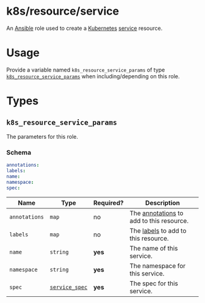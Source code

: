 # k8s/resource/service

An [Ansible](https://www.ansible.com) role used to create a [Kubernetes](https://kubernetes.io)
[service](https://kubernetes.io/docs/concepts/services-networking/service/) resource.

# Usage

Provide a variable named `k8s_resource_service_params` of type
[`k8s_resource_service_params`](#k8s_resource_service_params) when including/depending on this role.

# Types

## `k8s_resource_service_params`

The parameters for this role.

### Schema

```yaml
annotations:
labels:
name:
namespace:
spec:
```

| Name          | Type                                                                                                       | Required? | Description                                                                                                                |
|---------------|------------------------------------------------------------------------------------------------------------|-----------|----------------------------------------------------------------------------------------------------------------------------|
| `annotations` | `map`                                                                                                      | no        | The [annotations](https://kubernetes.io/docs/concepts/overview/working-with-objects/annotations/) to add to this resource. |
| `labels`      | `map`                                                                                                      | no        | The [labels](https://kubernetes.io/docs/concepts/overview/working-with-objects/label/) to add to this resource.            |
| `name`        | `string`                                                                                                   | **yes**   | The name of this service.                                                                                                  |
| `namespace`   | `string`                                                                                                   | **yes**   | The namespace for this service.                                                                                            |
| `spec`        | [`service_spec`](https://kubernetes.io/docs/reference/generated/kubernetes-api/v1.16/#servicespec-v1-core) | **yes**   | The spec for this service.                                                                                                 |
